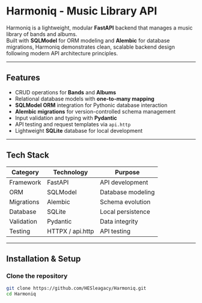 #  Harmoniq - Music Library API

Harmoniq is a lightweight, modular **FastAPI** backend that manages a music library of bands and albums.  
Built with **SQLModel** for ORM modeling and **Alembic** for database migrations, Harmoniq demonstrates clean, scalable backend design following modern API architecture principles.

---

##  Features

-  CRUD operations for **Bands** and **Albums**
-  Relational database models with **one-to-many mapping**
-  **SQLModel ORM** integration for Pythonic database interaction
-  **Alembic migrations** for version-controlled schema management
-  Input validation and typing with **Pydantic**
-  API testing and request templates via `api.http`
-  Lightweight **SQLite** database for local development

---

##  Tech Stack

| **Category** | **Technology** | **Purpose** |
|---------------|----------------|--------------|
| Framework | FastAPI | API development |
| ORM | SQLModel | Database modeling |
| Migrations | Alembic | Schema evolution |
| Database | SQLite | Local persistence |
| Validation | Pydantic | Data integrity |
| Testing | HTTPX / api.http | API testing |

---

##  Installation & Setup

###  Clone the repository
```bash
git clone https://github.com/HESleagacy/Harmoniq.git
cd Harmoniq
